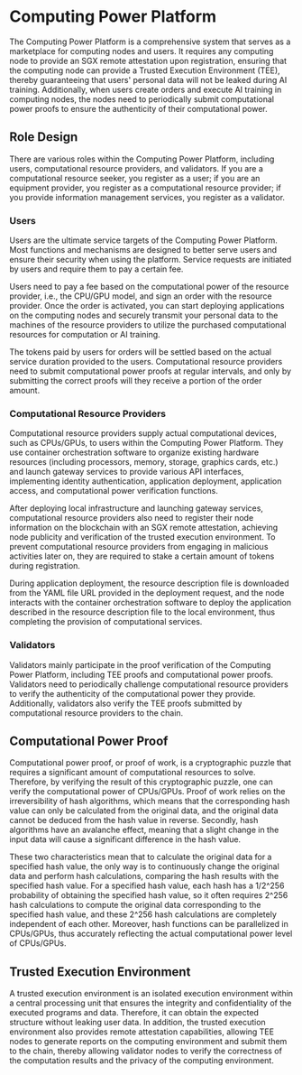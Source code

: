 # Computing Power Platform

The Computing Power Platform is a comprehensive system that serves as a marketplace for computing nodes and users. It requires any computing node to provide an SGX remote attestation upon registration, ensuring that the computing node can provide a Trusted Execution Environment (TEE), thereby guaranteeing that users' personal data will not be leaked during AI training. Additionally, when users create orders and execute AI training in computing nodes, the nodes need to periodically submit computational power proofs to ensure the authenticity of their computational power.

## Role Design

There are various roles within the Computing Power Platform, including users, computational resource providers, and validators. If you are a computational resource seeker, you register as a user; if you are an equipment provider, you register as a computational resource provider; if you provide information management services, you register as a validator.

### Users

Users are the ultimate service targets of the Computing Power Platform. Most functions and mechanisms are designed to better serve users and ensure their security when using the platform. Service requests are initiated by users and require them to pay a certain fee.

Users need to pay a fee based on the computational power of the resource provider, i.e., the CPU/GPU model, and sign an order with the resource provider. Once the order is activated, you can start deploying applications on the computing nodes and securely transmit your personal data to the machines of the resource providers to utilize the purchased computational resources for computation or AI training.

The tokens paid by users for orders will be settled based on the actual service duration provided to the users. Computational resource providers need to submit computational power proofs at regular intervals, and only by submitting the correct proofs will they receive a portion of the order amount.

### Computational Resource Providers

Computational resource providers supply actual computational devices, such as CPUs/GPUs, to users within the Computing Power Platform. They use container orchestration software to organize existing hardware resources (including processors, memory, storage, graphics cards, etc.) and launch gateway services to provide various API interfaces, implementing identity authentication, application deployment, application access, and computational power verification functions.

After deploying local infrastructure and launching gateway services, computational resource providers also need to register their node information on the blockchain with an SGX remote attestation, achieving node publicity and verification of the trusted execution environment. To prevent computational resource providers from engaging in malicious activities later on, they are required to stake a certain amount of tokens during registration.

During application deployment, the resource description file is downloaded from the YAML file URL provided in the deployment request, and the node interacts with the container orchestration software to deploy the application described in the resource description file to the local environment, thus completing the provision of computational services.

### Validators

Validators mainly participate in the proof verification of the Computing Power Platform, including TEE proofs and computational power proofs. Validators need to periodically challenge computational resource providers to verify the authenticity of the computational power they provide. Additionally, validators also verify the TEE proofs submitted by computational resource providers to the chain.

## Computational Power Proof

Computational power proof, or proof of work, is a cryptographic puzzle that requires a significant amount of computational resources to solve. Therefore, by verifying the result of this cryptographic puzzle, one can verify the computational power of CPUs/GPUs. Proof of work relies on the irreversibility of hash algorithms, which means that the corresponding hash value can only be calculated from the original data, and the original data cannot be deduced from the hash value in reverse. Secondly, hash algorithms have an avalanche effect, meaning that a slight change in the input data will cause a significant difference in the hash value.

These two characteristics mean that to calculate the original data for a specified hash value, the only way is to continuously change the original data and perform hash calculations, comparing the hash results with the specified hash value. For a specified hash value, each hash has a 1/2^256 probability of obtaining the specified hash value, so it often requires 2^256 hash calculations to compute the original data corresponding to the specified hash value, and these 2^256 hash calculations are completely independent of each other. Moreover, hash functions can be parallelized in CPUs/GPUs, thus accurately reflecting the actual computational power level of CPUs/GPUs.

## Trusted Execution Environment

A trusted execution environment is an isolated execution environment within a central processing unit that ensures the integrity and confidentiality of the executed programs and data. Therefore, it can obtain the expected structure without leaking user data. In addition, the trusted execution environment also provides remote attestation capabilities, allowing TEE nodes to generate reports on the computing environment and submit them to the chain, thereby allowing validator nodes to verify the correctness of the computation results and the privacy of the computing environment.